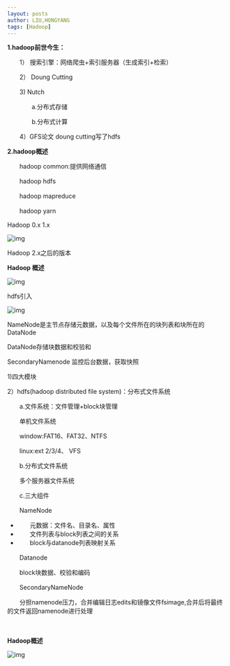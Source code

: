 ```yaml
---
layout: posts
author: LIU,HONGYANG
tags: [Hadoop]
---
```






**1.hadoop前世今生：**

　　1） 搜索引擎：网络爬虫+索引服务器（生成索引+检索）

　　2） Doung Cutting

　　3)  Nutch

　　　　a.分布式存储

　　　　b.分布式计算

　　4）GFS论文 doung cutting写了hdfs

**2.hadoop概述**

　　hadoop common:提供网络通信

　　hadoop hdfs

　　hadoop mapreduce

　　hadoop yarn

 

Hadoop 0.x 1.x

 

 

 

![img](https://tva1.sinaimg.cn/large/007S8ZIlgy1gfjomnzrvyj30wi0isdm9.jpg)

 

 Hadoop 2.x之后的版本

 **Hadoop 概述**

 

![img](https://tva1.sinaimg.cn/large/007S8ZIlgy1gfjon69fz4j30us0c8q77.jpg)

 

hdfs引入 

![img](https://tva1.sinaimg.cn/large/007S8ZIlgy1gfjonfdphsj31ge0mcguk.jpg)

 

NameNode是主节点存储元数据，以及每个文件所在的块列表和块所在的DataNode

 

DataNode存储块数据和校验和

 

SecondaryNamenode 监控后台数据，获取快照

 

 

1)四大模块

 

2）hdfs(hadoop distributed file system)：分布式文件系统

　　a.文件系统：文件管理+block块管理

　　单机文件系统

　　window:FAT16、FAT32、NTFS

　　linux:ext 2/3/4、 VFS

　　b.分布式文件系统

　　多个服务器文件系统

　　c.三大组件

　　NameNode

- 　　元数据：文件名、目录名、属性
- 　　文件列表与block列表之间的关系
- 　　block与datanode列表映射关系

 

　　Datanode

　　block块数据、校验和编码

 

　　SecondaryNameNode

　　分担namenode压力，合并编辑日志edits和镜像文件fsimage,合并后将最终的文件返回namenode进行处理

　　

 **Hadoop概述**

 

![img](https://tva1.sinaimg.cn/large/007S8ZIlgy1gfjont119fj319o0n41kx.jpg)



 